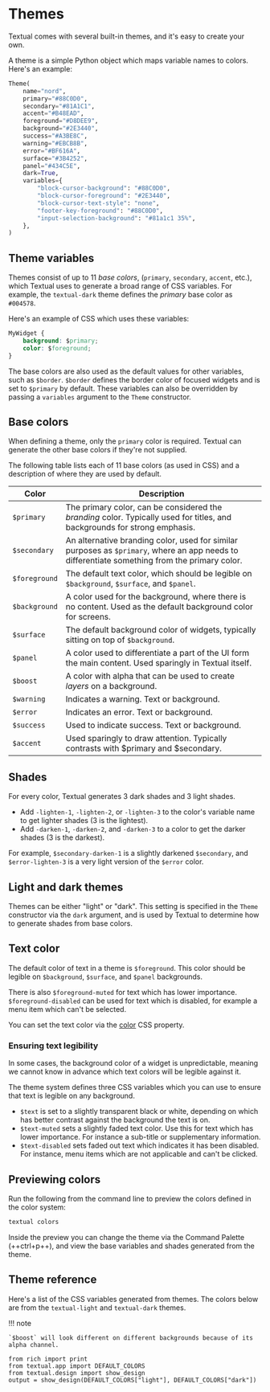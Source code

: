 # Themes

Textual comes with several built-in themes, and it's easy to create your own.

A theme is a simple Python object which maps variable names to colors.
Here's an example:

```python
Theme(
    name="nord",
    primary="#88C0D0",
    secondary="#81A1C1",
    accent="#B48EAD",
    foreground="#D8DEE9",
    background="#2E3440",
    success="#A3BE8C",
    warning="#EBCB8B",
    error="#BF616A",
    surface="#3B4252",
    panel="#434C5E",
    dark=True,
    variables={
        "block-cursor-background": "#88C0D0",
        "block-cursor-foreground": "#2E3440",
        "block-cursor-text-style": "none",
        "footer-key-foreground": "#88C0D0",
        "input-selection-background": "#81a1c1 35%",
    },
)
```

## Theme variables

Themes consist of up to 11 *base colors*, (`primary`, `secondary`, `accent`, etc.), which Textual uses to generate a broad range of CSS variables.
For example, the `textual-dark` theme defines the *primary* base color as `#004578`.

Here's an example of CSS which uses these variables:

```css
MyWidget {
    background: $primary;
    color: $foreground;
}
```

The base colors are also used as the default values for other variables, such as `$border`.
`$border` defines the border color of focused widgets and is set to `$primary` by default.
These variables can also be overridden by passing a `variables` argument to the `Theme` constructor.

## Base colors

When defining a theme, only the `primary` color is required.
Textual can generate the other base colors if they're not supplied.

The following table lists each of 11 base colors (as used in CSS) and a description of where they are used by default.

| Color                   | Description                                                                                                                                         |
| ----------------------- | --------------------------------------------------------------------------------------------------------------------------------------------------- |
| `$primary`              | The primary color, can be considered the *branding* color. Typically used for titles, and backgrounds for strong emphasis.                          |
| `$secondary`            | An alternative branding color, used for similar purposes as `$primary`, where an app needs to differentiate something from the primary color.       |
| `$foreground`           | The default text color, which should be legible on `$background`, `$surface`, and `$panel`.                                                         |
| `$background`           | A color used for the background, where there is no content. Used as the default background color for screens.                                       |
| `$surface`              | The default background color of widgets, typically sitting on top of `$background`.                                                                 |
| `$panel`                | A color used to differentiate a part of the UI form the main content. Used sparingly in Textual itself.                                             |
| `$boost`                | A color with alpha that can be used to create *layers* on a background.                                                                             |
| `$warning`              | Indicates a warning. Text or background.                                                                                                            |
| `$error`                | Indicates an error.  Text or background.                                                                                                            |
| `$success`              | Used to indicate success.  Text or background.                                                                                                      |
| `$accent`               | Used sparingly to draw attention. Typically contrasts with $primary and $secondary.                                                                 |

## Shades

For every color, Textual generates 3 dark shades and 3 light shades.

- Add `-lighten-1`, `-lighten-2`, or `-lighten-3` to the color's variable name to get lighter shades (3 is the lightest).
- Add `-darken-1`, `-darken-2`, and `-darken-3` to a color to get the darker shades (3 is the darkest).

For example, `$secondary-darken-1` is a slightly darkened `$secondary`, and `$error-lighten-3` is a very light version of the `$error` color.

## Light and dark themes

Themes can be either "light" or "dark".
This setting is specified in the `Theme` constructor via the `dark` argument, and is used by Textual to determine how to generate shades from base colors.

## Text color

The default color of text in a theme is `$foreground`.
This color should be legible on `$background`, `$surface`, and `$panel` backgrounds.

There is also `$foreground-muted` for text which has lower importance.
`$foreground-disabled` can be used for text which is disabled, for example a menu item which can't be selected.

You can set the text color via the [color](../styles/color.md) CSS property.

### Ensuring text legibility

In some cases, the background color of a widget is unpredictable, meaning we cannot know in advance which text colors will be legible against it.

The theme system defines three CSS variables which you can use to ensure that text is legible on any background.

- `$text` is set to a slightly transparent black or white, depending on which has better contrast against the background the text is on.
- `$text-muted` sets a slightly faded text color. Use this for text which has lower importance. For instance a sub-title or supplementary information.
- `$text-disabled` sets faded out text which indicates it has been disabled. For instance, menu items which are not applicable and can't be clicked.

## Previewing colors

Run the following from the command line to preview the colors defined in the color system:

```bash
textual colors
```

Inside the preview you can change the theme via the Command Palette (++ctrl+p++), and view the base variables and shades generated from the theme.

## Theme reference

Here's a list of the CSS variables generated from themes.
The colors below are from the `textual-light` and `textual-dark` themes.

!!! note

    `$boost` will look different on different backgrounds because of its alpha channel.

```{.rich title="Textual Theme Colors"}
from rich import print
from textual.app import DEFAULT_COLORS
from textual.design import show_design
output = show_design(DEFAULT_COLORS["light"], DEFAULT_COLORS["dark"])
```
